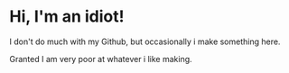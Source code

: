 # Hi, I'm an idiot!

I don't do much with my Github, but occasionally i make something here.

Granted I am very poor at whatever i like making.

